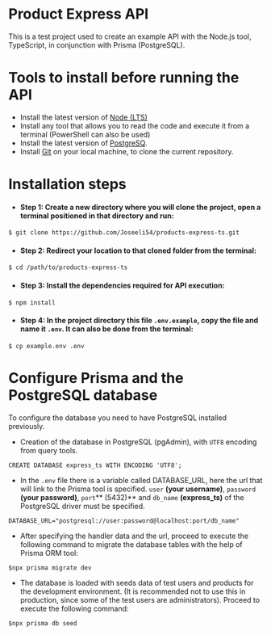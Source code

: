 # Product Express API

This is a test project used to create an example API with the Node.js tool, TypeScript, in conjunction with Prisma (PostgreSQL).

# Tools to install before running the API

- Install the latest version of [Node (LTS)](https://nodejs.org/en "Node (LTS)")
- Install any tool that allows you to read the code and execute it from a terminal (PowerShell can also be used)
- Install the latest version of [PostgreSQ](https://www.postgresql.org/ "PostgreSQ").
- Install [Git](https://git-scm.com/downloads "Git") on your local machine, to clone the current repository.

# Installation steps
- #### Step 1: Create a new directory where you will clone the project, open a terminal positioned in that directory and run:
`$ git clone https://github.com/Joseeli54/products-express-ts.git`
- #### Step 2: Redirect your location to that cloned folder from the terminal:
`$ cd /path/to/products-express-ts`
- #### Step 3: Install the dependencies required for API execution:
`$ npm install`
- #### Step 4: In the project directory this file `.env.example`, copy the file and name it `.env`. It can also be done from the terminal:
`$ cp example.env .env`

# Configure Prisma and the PostgreSQL database

To configure the database you need to have PostgreSQL installed previously.
- Creation of the database in PostgreSQL (pgAdmin), with `UTF8` encoding from query tools.

`CREATE DATABASE express_ts WITH ENCODING 'UTF8';`

-  In the `.env` file there is a variable called DATABASE_URL, here the url that will link to the Prisma tool is specified. `user` **(your username)**, `password` **(your password)**, `port`** (5432)** and `db_name` **(express_ts)** of the PostgreSQL driver must be specified.

`DATABASE_URL="postgresql://user:password@localhost:port/db_name"`

- After specifying the handler data and the url, proceed to execute the following command to migrate the database tables with the help of Prisma ORM tool:

`$npx prisma migrate dev`

- The database is loaded with seeds data of test users and products for the development environment. (It is recommended not to use this in production, since some of the test users are administrators). Proceed to execute the following command:

`$npx prisma db seed`
